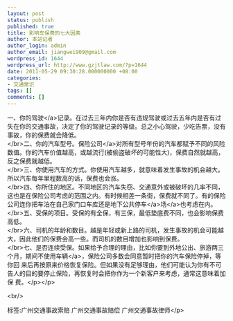 ```yaml
---
layout: post
status: publish
published: true
title: 影响车保费的七大因素
author: 本站记者
author_login: admin
author_email: jiangwei909@gmail.com
wordpress_id: 1644
wordpress_url: http://www.gzjtlaw.com/?p=1644
date: 2011-05-29 09:30:28.000000000 +08:00
categories:
- 交通常识
tags: []
comments: []
---
```

<p><p>一、你的<a>驾驶<&#47;a>记录。在过去三年内你是否有违规驾驶或过去五年内是否有过失在你的交通事故，决定了你的驾驶记录的等级。总之小心驾驶，少吃告票，没有事故，你的保费就会降低。 <br><&#47;br>二、你的汽车型号。<a>保险公司<&#47;a>对所有型号年份的汽车都赋予不同的风险数值。你的汽车价值越高，或越流行(被偷盗破坏的可能性大)，保费自然就越高，反之保费就越低。 <br><&#47;br>三、你使用汽车的方式。你使用汽车越多，就意味着发生事故的机会越大。所以汽车每年里程数高的话，保费也会涨。 <br><&#47;br>四、你所住的地区。不同地区的汽车失窃、交通意外或被破坏的几率不同，这也是在保险公司考虑的范围之内。有时候相差一条街，保费就不同了。有的保险公司连你把车泊在自己家门口车库还是地下公共<a><a>停车<&#47;a>场<&#47;a>也考虑在内。 <br><&#47;br>五、受保的项目。受保的有全保，有三保，最低垫底费不同，也会影响保费高低。 <br><&#47;br>六、司机的年龄和数目。越是年轻或新上路的司机，发生事故的机会可能越大，因此他们的保费会高一些。而司机的数目增加也影响到保费。<br><&#47;br>七、是否连续受保。如果给予合理的理由，比如你要到外地公出、旅游两三个月，期间不使用<a>车辆<&#47;a>，保险公司多数会同意暂时把你的汽车保险停掉，等你回 来后再按原来价格恢复保险。但如果没有足够理由，他们可能认为你有不可告人的目的要停止保险，再恢复时会把你作为一个新客户来考虑，通常这意味着加保 费。<&#47;p><&#47;p><br&#47;><p>标签:广州交通事故索赔 广州交通事故赔偿 广州交通事故律师<&#47;p>
